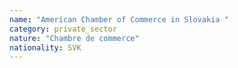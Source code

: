```yaml
---
name: "American Chamber of Commerce in Slovakia "
category: private_sector
nature: "Chambre de commerce"
nationality: SVK
---
```

    